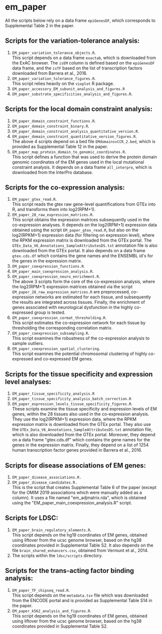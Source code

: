 # em_paper
All the scripts below rely on a data frame `epiGenesDF`, which corresponds to Supplemental Table 2 in the paper.

## Scripts for the variation-tolerance analysis:
1. `EM_paper_variation_tolerance_objects.R`.  
This script depends on a data frame `exactab`, which is downloaded from the ExAC browser. The `isEM` column is defined based on the `epiGenesDF` data frame, and the `isTF` based on the list of transcription factors downloaded from Barrera et al., 2016.
2. `EM_paper_variation_tolerance_figures.R`.  
This script relies heavily on the `vioplot` R package.
3. `EM_paper_accessory_EM_subunit_analysis_and_figures.R`
4. `EM_paper_substrate_specificities_analysis_and_figures.R`.  

## Scripts for the local domain constraint analysis:
1. `EM_paper_domain_constraint_functions.R`. 
2. `EM_paper_domain_constraint_binary.R`. 
3. `EM_paper_domain_constraint_analysis_quantitative_version.R`.  
4. `EM_paper_domain_constraint_quantitative_version_figures.R`.   
The above 4 scripts depend on a bed file `EMdomainsvCCR_2.bed`, which is provided as Supplemental Table 12 in the paper.
5. `EM_paper_map_protein_domain_to_genomic_coordinates.R`.   
This script defines a function that was used to derive the protein domain genomic coordinates of the EM genes used in the local mutational constraint analysis. It depends on a data frame `all_interpro`, which is downloaded from the InterPro database.

## Scripts for the co-expression analysis:

1. `EM_paper_gtex_read.R`.   
This script reads the gtex raw gene-level quantifications from GTEx into R, and transforms them into log2(RPM+1).
2. `EM_paper_28_raw_expression_matrices.R`.   
This script obtains the expression matrices subsequently used in the co-expression analyses. It depends on the log2(RPM+1) expression data obtained using the script `EM_paper_gtex_read.R`, but also on the log2(RPKM+1) expression data (for filtering on expression level), where the RPKM expression matrix is downloaded from the GTEx portal. The `GTEx_Data_V6_Annotations_SampleAttributesDS.txt` annotation file is also downloaded from the GTEx portal. It also depends on a data frame `gtex.cds.df` which contains the gene names and the ENSEMBL id's for the genes in the expression matrix.
3. `EM_paper_coexpression_functions.R`. 
4. `EM_paper_main_coexpression_analysis.R`. 
5. `EM_paper_coexpression_neuro_enrichment.R`.   
The above 3 scripts form the core of the co-expression analysis, where the log2(RPM+1) expression matrices obtained via the script `EM_paper_28_raw_expression_matrices.R` are preprocessed, co-expression networks are estimated for each tissue, and subsequently the results are integrated across tissues. Finally, the enrichment of genes associated with neurological dysfunction in the highly co-expressed group is tested. 
6. `EM_paper_coexpression_cormat_thresholding.R`.   
This script estimates the co-expression network for each tissue by thresholding the corresponding correlation matrix.
7. `EM_paper_coexpression_subsampling.R`.   
This script examines the robustness of the co-expression analysis to sample outliers.
8. `EM_paper_coexpression_spatial_clustering`.    
This script examines the potential chromosomal clustering of highly co-expressed and co-expressed EM genes.

## Scripts for the tissue specificity and expression level analyses:
1. `EM_paper_tissue_specificity_analysis.R`
2. `EM_paper_tissue_specificity_analysis_batch_correction.R`
3. `EM_paper_expression_levels_tissue_specificity_figures.R`.  
These scripts examine the tissue specificity and expression levels of EM genes, within the 28 tissues also used in the co-expression analysis. They use the log2(RPKM+1) expression data, where the RPKM expression matrix is downloaded from the GTEx portal. They also use the `GTEx_Data_V6_Annotations_SampleAttributesDS.txt` annotation file, which is also downloaded from the GTEx portal. Moreover, they depend on a data frame "gtex.cds.df" which contains the gene names for the genes in the expression matrix. Finally, they depend on a list of 1254 human transcription factor genes provided in Barrera et al., 2016.

## Scripts for disease associations of EM genes:
1. `EM_paper_disease_associations.R.`
2. `EM_paper_disease_candidates.R.`   
This is the script that creates Supplemental Table 6 of the paper (except for the OMIM 2019 associations which were manually added as a column). It uses a file named "em_adjmatrix.rda", which is obtained using the "EM_paper_main_coexpression_analysis.R" script. 

## Scripts for LDSC:
1. `EM_paper_brain_regulatory_elements.R`.  
This script depends on the hg19 coordinates of EM genes, obtained using liftover from the ucsc genome browser, based on the hg38 coordinates provided in Supplemental Table S2. It also depends on the file `brain_shared_enhancers.csv`, obtained from Vermunt et al., 2014.
2. The scripts within the `ldsc/scripts` directory.

## Scripts for the trans-acting factor binding analysis:   
1. `EM_paper_TF_chipseq_read.R`.   
This script depends on the `metadata.tsv` file which was downloaded from the ENCODE portal and is provided as Supplemental Table S14 in the paper.
2. `EM_paper_k562_analysis_and_figures.R`.  
This script depends on the hg19 coordinates of EM genes, obtained using liftover from the ucsc genome browser, based on the hg38 coordinates provided in Supplemental Table S2.






